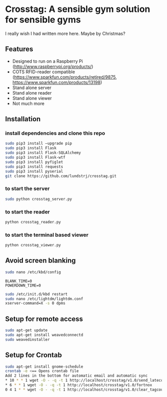 Crosstag: A sensible gym solution for sensible gyms
=========================
I really wish I had written more here. Maybe by Christmas?

Features
----------

- Designed to run on a Raspberry Pi (http://www.raspberrypi.org/products/)
- COTS RFID-reader compatible (https://www.sparkfun.com/products/retired/9875, https://www.sparkfun.com/products/13198)
- Stand alone server
- Stand alone reader
- Stand alone viewer
- Not much more

Installation
------------
### install dependencies and clone this repo
```sh
sudo pip3 install —upgrade pip
sudo pip3 install Flask
sudo pip3 install Flask-SQLAlchemy
sudo pip3 install Flask-wtf
sudo pip3 install pyfiglet
sudo pip3 install requests
sudo pip3 install pyserial
git clone https://github.com/lundstrj/crosstag.git
```
### to start the server
```sh
sudo python crosstag_server.py
```
### to start the reader
```sh
python crosstag_reader.py
```
### to start the terminal based viewer
```sh
python crosstag_viewer.py
```

Avoid screen blanking
---------------------
```sh
sudo nano /etc/kbd/config
```
```
BLANK_TIME=0
POWERDOWN_TIME=0
```
```sh
sudo /etc/init.d/kbd restart
sudo nano /etc/lightdm/lightdm.conf
xserver-command=X -s 0 dpms
```
Setup for remote access
-----------------------
```sh
sudo apt-get update
sudo apt-get install weavedconnectd
sudo weavedinstaller
```

Setup for Crontab
-----------------------
```sh
sudo apt-get install gnome-schedule
crontab -e <== Opens crontab file
Add 2 lines in the bottom for automatic email and automatic sync
* 10 * * 1 wget -O - -q -t 1 http://localhost/crosstag/v1.0/send_latecomers_emal
* 6 * * 1 wget -O - -q -t 1 http://localhost/crosstag/v1.0/fortnox
0 4 1 * * wget -O - -q -t 1 http://localhost/crosstag/v1.0/clear_tagcounter
```

